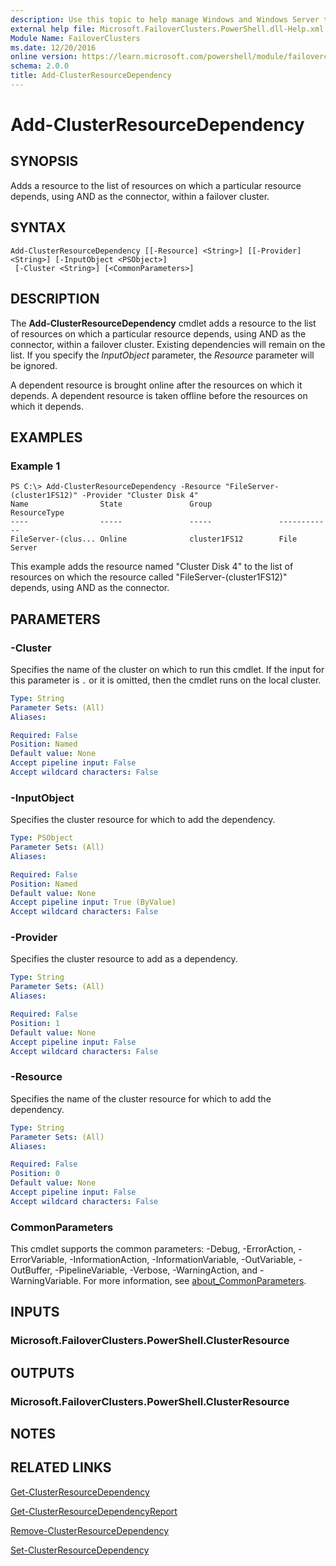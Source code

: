 ```yaml
---
description: Use this topic to help manage Windows and Windows Server technologies with Windows PowerShell.
external help file: Microsoft.FailoverClusters.PowerShell.dll-Help.xml
Module Name: FailoverClusters
ms.date: 12/20/2016
online version: https://learn.microsoft.com/powershell/module/failoverclusters/add-clusterresourcedependency?view=windowsserver2022-ps&wt.mc_id=ps-gethelp
schema: 2.0.0
title: Add-ClusterResourceDependency
---
```


# Add-ClusterResourceDependency

## SYNOPSIS
Adds a resource to the list of resources on which a particular resource depends, using AND as the connector, within a failover cluster.

## SYNTAX

```
Add-ClusterResourceDependency [[-Resource] <String>] [[-Provider] <String>] [-InputObject <PSObject>]
 [-Cluster <String>] [<CommonParameters>]
```

## DESCRIPTION
The **Add-ClusterResourceDependency** cmdlet adds a resource to the list of resources on which a particular resource depends, using AND as the connector, within a failover cluster.
Existing dependencies will remain on the list. If you specify the *InputObject* parameter, the *Resource* parameter will be ignored.

A dependent resource is brought online after the resources on which it depends.
A dependent resource is taken offline before the resources on which it depends.

## EXAMPLES

### Example 1
```
PS C:\> Add-ClusterResourceDependency -Resource "FileServer-(cluster1FS12)" -Provider "Cluster Disk 4"
Name                State               Group               ResourceType 
----                -----               -----               ------------ 
FileServer-(clus... Online              cluster1FS12        File Server
```

This example adds the resource named "Cluster Disk 4" to the list of resources on which the resource called "FileServer-(cluster1FS12)" depends, using AND as the connector.

## PARAMETERS

### -Cluster
Specifies the name of the cluster on which to run this cmdlet.
If the input for this parameter is `.` or it is omitted, then the cmdlet runs on the local cluster.

```yaml
Type: String
Parameter Sets: (All)
Aliases: 

Required: False
Position: Named
Default value: None
Accept pipeline input: False
Accept wildcard characters: False
```

### -InputObject
Specifies the cluster resource for which to add the dependency.

```yaml
Type: PSObject
Parameter Sets: (All)
Aliases: 

Required: False
Position: Named
Default value: None
Accept pipeline input: True (ByValue)
Accept wildcard characters: False
```

### -Provider
Specifies the cluster resource to add as a dependency.

```yaml
Type: String
Parameter Sets: (All)
Aliases: 

Required: False
Position: 1
Default value: None
Accept pipeline input: False
Accept wildcard characters: False
```

### -Resource
Specifies the name of the cluster resource for which to add the dependency.

```yaml
Type: String
Parameter Sets: (All)
Aliases: 

Required: False
Position: 0
Default value: None
Accept pipeline input: False
Accept wildcard characters: False
```

### CommonParameters
This cmdlet supports the common parameters: -Debug, -ErrorAction, -ErrorVariable, -InformationAction, -InformationVariable, -OutVariable, -OutBuffer, -PipelineVariable, -Verbose, -WarningAction, and -WarningVariable. For more information, see [about_CommonParameters](https://go.microsoft.com/fwlink/?LinkID=113216).

## INPUTS

### Microsoft.FailoverClusters.PowerShell.ClusterResource

## OUTPUTS

### Microsoft.FailoverClusters.PowerShell.ClusterResource

## NOTES

## RELATED LINKS

[Get-ClusterResourceDependency](./Get-ClusterResourceDependency.md)

[Get-ClusterResourceDependencyReport](./Get-ClusterResourceDependencyReport.md)

[Remove-ClusterResourceDependency](./Remove-ClusterResourceDependency.md)

[Set-ClusterResourceDependency](./Set-ClusterResourceDependency.md)
